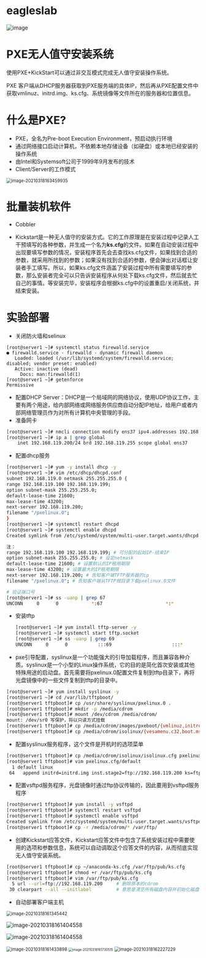 # eagleslab
![image](https://user-images.githubusercontent.com/51991319/128116451-e5bab43d-9da3-489a-ab43-6eb194a1940d.png)
# PXE无人值守安装系统

使用PXE+KickStart可以通过非交互模式完成无人值守安装操作系统。

PXE 客户端从DHCP服务器获取到PXE服务端的具体IP，然后再从PXE配置文件中获取vmlinuz、initrd.img、ks.cfg、系统镜像等文件所在的服务器和位置信息。

# 什么是PXE?

- PXE，全名为Pre-boot Execution Environment，预启动执行环境
- 通过网络接口启动计算机，不依赖本地存储设备（如硬盘）或本地已经安装的操作系统
- 由Intel和Systemsoft公司于1999年9月发布的技术
- Client/Server的工作模式

<img src="12.kickstart/image-20210318163459935.png" alt="image-20210318163459935" style="zoom:80%;" />

# 批量装机软件

- Cobbler

- Kickstart是一种无人值守的安装方式。它的工作原理是在安装过程中记录人工干预填写的各种参数，并生成一个名为**ks.cfg**的文件。如果在自动安装过程中出现要填写参数的情况，安装程序首先会去查找ks.cfg文件，如果找到合适的参数，就采用所找到的参数；如果没有找到合适的参数，便会弹出对话框让安装者手工填写。所以，如果ks.cfg文件涵盖了安装过程中所有需要填写的参数，那么安装者完全可以只告诉安装程序从何处下载ks.cfg文件，然后就去忙自己的事情。等安装完毕，安装程序会根据ks.cfg中的设置重启/关闭系统，并结束安装。

# 实验部署

- 关闭防火墙和selinux

```- 
[root@server1 ~]# systemctl status firewalld.service 
● firewalld.service - firewalld - dynamic firewall daemon
   Loaded: loaded (/usr/lib/systemd/system/firewalld.service; disabled; vendor preset: enabled)
   Active: inactive (dead)
     Docs: man:firewalld(1)
[root@server1 ~]# getenforce 
Permissive
```

- 配置DHCP Server：DHCP是一个局域网的网络协议，使用UDP协议工作，主要有两个用途，给内部网络或网络服务供应商自动分配IP地址，给用户或者内部网络管理员作为对所有计算机中央管理的手段。
- 准备网卡

```bash
[root@server1 ~]# nmcli connection modify ens37 ipv4.addresses 192.168.119.200/24 autoconnect yes ipv4.method manual
[root@server1 ~]# ip a | grep global
    inet 192.168.119.200/24 brd 192.168.119.255 scope global ens37

```

- 配置dhcp服务

```bash
[root@server1 ~]# yum -y install dhcp -y
[root@server1 ~]# vim /etc/dhcp/dhcpd.conf 
subnet 192.168.119.0 netmask 255.255.255.0 {
range 192.168.119.100 192.168.119.199;
option subnet-mask 255.255.255.0;
default-lease-time 21600;
max-lease-time 43200;
next-server 192.168.119.200;
filename "/pxelinux.0";
}
[root@server1 ~]# systemctl restart dhcpd
[root@server1 ~]# systemctl enable dhcpd
Created symlink from /etc/systemd/system/multi-user.target.wants/dhcpd.service to /usr/lib/systemd/system/dhcpd.service.

注：
range 192.168.119.100 192.168.119.199; # 可分配的起始IP-结束IP
option subnet-mask 255.255.255.0; # 设定netmask
default-lease-time 21600; # 设置默认的IP租用期限
max-lease-time 43200; # 设置最大的IP租用期限
next-server 192.168.119.200; # 告知客户端TFTP服务器的ip
filename "/pxelinux.0"; # 告知客户端从TFTP根目录下载pxelinux.0文件

# 验证端口号
[root@server1 ~]# ss -uanp | grep 67
UNCONN     0      0            *:67                       *:*                   users:(("dhcpd",pid=4333,fd=7))
```

- 安装tftp

  ```bash
  [root@server1 ~]# yum install tftp-server -y
  [root@server1 ~]# systemctl start tftp.socket 
  [root@server1 ~]# ss -uanp | grep 69
  UNCONN     0      0           :::69                      :::*                   users:(("systemd",pid=1,fd=25))
  ```

- pxe引导配置，syslinux是一个功能强大的引导加载程序，而且兼容各种介质。syslinux是一个小型的Linux操作系统，它的目的是简化首次安装或其他特殊用途的启动盘。首先需要将pxelinux.0配置文件复制到tftp目录下，再将光盘镜像中的一些文件复制到tftp的目录中。

```bash
[root@server1 ~]# yum install syslinux -y
[root@server1 ~]# cd /var/lib/tftpboot/
[root@server1 tftpboot]# cp /usr/share/syslinux/pxelinux.0 .
[root@server1 tftpboot]# mkdir -p /media/cdrom
[root@server1 tftpboot]# mount /dev/cdrom /media/cdrom/
mount: /dev/sr0 写保护，将以只读方式挂载
[root@server1 tftpboot]# cp /media/cdrom/images/pxeboot/{vmlinuz,initrd.img} .
[root@server1 tftpboot]# cp /media/cdrom/isolinux/{vesamenu.c32,boot.msg} .
```

- 配置syslinux服务程序，这个文件是开机时的选项菜单

```bash
[root@server1 tftpboot]# cp /media/cdrom/isolinux/isolinux.cfg pxelinux.cfg/default
[root@server1 tftpboot]# vim pxelinux.cfg/default 
  1 default linux
 64   append initrd=initrd.img inst.stage2=ftp://192.168.119.200 ks=ftp://192.168.119.200/pub/ks.cfg quiet
```

- 配置vsftpd服务程序，光盘镜像时通过ftp协议传输的，因此要用到vsftpd服务程序

```bash
[root@server1 tftpboot]# yum install -y vsftpd
[root@server1 tftpboot]# systemctl restart vsftpd
[root@server1 tftpboot]# systemctl enable vsftpd
Created symlink from /etc/systemd/system/multi-user.target.wants/vsftpd.service to /usr/lib/systemd/system/vsftpd.service.
[root@server1 tftpboot]# cp -r /media/cdrom/* /var/ftp/
```

- 创建Kickstart应答文件，Kickstart应答文件中包含了系统安装过程中需要使用的选项和参数信息，系统可以自动调取这个应答文件的内容，从而彻底实现无人值守安装系统。

```bash
[root@server1 tftpboot]# cp ~/anaconda-ks.cfg /var/ftp/pub/ks.cfg
[root@server1 tftpboot]# chmod +r /var/ftp/pub/ks.cfg 
[root@server1 tftpboot]# vim /var/ftp/pub/ks.cfg 
  5 url --url=ftp://192.168.119.200		# 删除原本的cdrom
 30 clearpart --all --initlabel			# 意思是清空所有磁盘内容并初始化磁盘
```

- 自动部署客户端主机

<img src="12.kickstart/image-20210318161345442.png" alt="image-20210318161345442" style="zoom: 80%;" />

![image-20210318161404558](12.kickstart/image-20210318161404558.png)



![image-20210318161404558](12.kickstart/image-20210318161404558.png)



<img src="12.kickstart/image-20210318161433898.png" alt="image-20210318161433898" style="zoom:80%;" />





<img src="12.kickstart/image-20210318161730515.png" alt="image-20210318161730515" style="zoom:60%;" />



<img src="12.kickstart/image-20210318162227229.png" alt="image-20210318162227229" style="zoom:80%;" />
